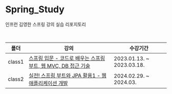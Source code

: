 # Spring_Study
인프런 김영한 스프링 강의 실습 리포지토리

<br>

|폴더|강의|수강기간|
|------|---|---|
|class1|[스프링 입문 - 코드로 배우는 스프링 부트, 웹 MVC, DB 접근 기술](http://www.inflearn.com/course/%EC%8A%A4%ED%94%84%EB%A7%81-%EC%9E%85%EB%AC%B8-%EC%8A%A4%ED%94%84%EB%A7%81%EB%B6%80%ED%8A%B8)|2023.01.13. ~ 2023.03.18.|
|class2|[실전! 스프링 부트와 JPA 활용1 - 웹 애플리케이션 개발](https://www.inflearn.com/course/%EC%8A%A4%ED%94%84%EB%A7%81%EB%B6%80%ED%8A%B8-JPA-%ED%99%9C%EC%9A%A9-1/dashboard)|2024.02.29. ~ 2024.03.|
